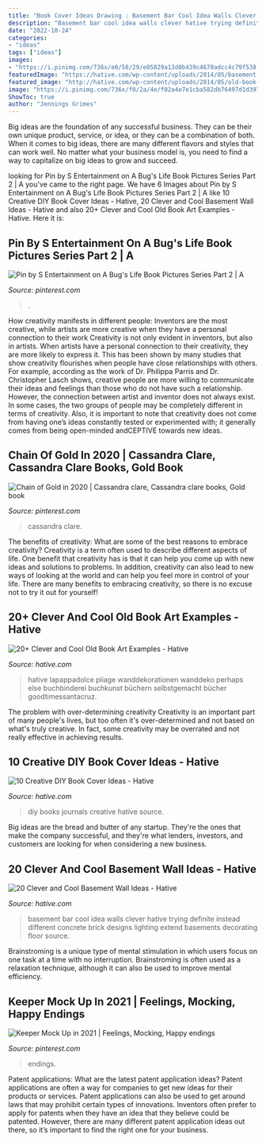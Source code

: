 ```yaml
---
title: "Book Cover Ideas Drawing : Basement Bar Cool Idea Walls Clever Hative Trying Definite Instead Different Concrete Brick Designs Lighting Extend Basements Decorating Floor Source"
description: "Basement bar cool idea walls clever hative trying definite instead different concrete brick designs lighting extend basements decorating floor source"
date: "2022-10-24"
categories:
- "ideas"
tags: ["ideas"]
images:
- "https://i.pinimg.com/736x/e0/58/29/e05829a13d0b439c4670adcc4c79f538.jpg"
featuredImage: "https://hative.com/wp-content/uploads/2014/05/basement-wall-ideas/4-basement-bar-wall-idea.jpg"
featured_image: "http://hative.com/wp-content/uploads/2014/05/old-book-art/22-book-wall-art.jpg"
image: "https://i.pinimg.com/736x/f0/2a/4e/f02a4e7e1cba582db76497d1d397a117.jpg"
ShowToc: true
author: "Jennings Grimes"
---
```



Big ideas are the foundation of any successful business. They can be their own unique product, service, or idea, or they can be a combination of both. When it comes to big ideas, there are many different flavors and styles that can work well. No matter what your business model is, you need to find a way to capitalize on big ideas to grow and succeed.

	

		
looking for Pin by S Entertainment on A Bug&#039;s Life Book Pictures Series Part 2 | A you've came to the right page. We have 6 Images about Pin by S Entertainment on A Bug&#039;s Life Book Pictures Series Part 2 | A like 10 Creative DIY Book Cover Ideas - Hative, 20 Clever and Cool Basement Wall Ideas - Hative and also 20+ Clever and Cool Old Book Art Examples - Hative. Here it is:
		
    
## Pin By S Entertainment On A Bug&#039;s Life Book Pictures Series Part 2 | A

<img loading=lazy src="https://i.pinimg.com/736x/f0/2a/4e/f02a4e7e1cba582db76497d1d397a117.jpg" onerror="this.onerror=null;this.src='https://tse1.mm.bing.net/th?id=OIP.7CFW-0AUe4gSmFzhm-8hWQHaJ3&amp;pid=15.1';" alt="Pin by S Entertainment on A Bug&#039;s Life Book Pictures Series Part 2 | A">

_Source: pinterest.com_

>. 

	

How creativity manifests in different people: Inventors are the most creative, while artists are more creative when they have a personal connection to their work
Creativity is not only evident in inventors, but also in artists. When artists have a personal connection to their creativity, they are more likely to express it. This has been shown by many studies that show creativity flourishes when people have close relationships with others. For example, according as the work of Dr. Philippa Parris and Dr. Christopher Lasch shows, creative people are more willing to communicate their ideas and feelings than those who do not have such a relationship. 
However, the connection between artist and inventor does not always exist. In some cases, the two groups of people may be completely different in terms of creativity. Also, it is important to note that creativity does not come from having one’s ideas constantly tested or experimented with; it generally comes from being open-minded andCEPTIVE towards new ideas.

    
## Chain Of Gold In 2020 | Cassandra Clare, Cassandra Clare Books, Gold Book

<img loading=lazy src="https://i.pinimg.com/736x/e0/58/29/e05829a13d0b439c4670adcc4c79f538.jpg" onerror="this.onerror=null;this.src='https://tse3.mm.bing.net/th?id=OIP.ppPKwHykUszyyb87CMW5JwHaLD&amp;pid=15.1';" alt="Chain of Gold in 2020 | Cassandra clare, Cassandra clare books, Gold book">

_Source: pinterest.com_

>cassandra clare. 

	

The benefits of creativity: What are some of the best reasons to embrace creativity?
Creativity is a term often used to describe different aspects of life. One benefit that creativity has is that it can help you come up with new ideas and solutions to problems. In addition, creativity can also lead to new ways of looking at the world and can help you feel more in control of your life. There are many benefits to embracing creativity, so there is no excuse not to try it out for yourself!

    
## 20+ Clever And Cool Old Book Art Examples - Hative

<img loading=lazy src="http://hative.com/wp-content/uploads/2014/05/old-book-art/22-book-wall-art.jpg" onerror="this.onerror=null;this.src='https://tse4.mm.bing.net/th?id=OIP.R4FRLsD_G8-ycv95HnIX3AHaJ4&amp;pid=15.1';" alt="20+ Clever and Cool Old Book Art Examples - Hative">

_Source: hative.com_

>hative lapappadolce pliage wanddekorationen wanddeko perhaps else buchbinderei buchkunst büchern selbstgemacht bücher goodtimessantacruz. 

	

The problem with over-determining creativity
Creativity is an important part of many people's lives, but too often it's over-determined and not based on what's truly creative. In fact, some creativity may be overrated and not really effective in achieving results.

    
## 10 Creative DIY Book Cover Ideas - Hative

<img loading=lazy src="https://hative.com/wp-content/uploads/2014/09/diy-book-cover-ideas/4-old-books-make-great-journals.jpg" onerror="this.onerror=null;this.src='https://tse3.mm.bing.net/th?id=OIP.eWOE_esJZnOiewwDMmULugHaJ4&amp;pid=15.1';" alt="10 Creative DIY Book Cover Ideas - Hative">

_Source: hative.com_

>diy books journals creative hative source. 

	

Big ideas are the bread and butter of any startup. They're the ones that make the company successful, and they're what lenders, investors, and customers are looking for when considering a new business.

    
## 20 Clever And Cool Basement Wall Ideas - Hative

<img loading=lazy src="https://hative.com/wp-content/uploads/2014/05/basement-wall-ideas/4-basement-bar-wall-idea.jpg" onerror="this.onerror=null;this.src='https://tse2.mm.bing.net/th?id=OIP.VrK1x4OanKNsJ2TRbGXaCgHaE8&amp;pid=15.1';" alt="20 Clever and Cool Basement Wall Ideas - Hative">

_Source: hative.com_

>basement bar cool idea walls clever hative trying definite instead different concrete brick designs lighting extend basements decorating floor source. 

	

Brainstroming is a unique type of mental stimulation in which users focus on one task at a time with no interruption. Brainstroming is often used as a relaxation technique, although it can also be used to improve mental efficiency.

    
## Keeper Mock Up In 2021 | Feelings, Mocking, Happy Endings

<img loading=lazy src="https://i.pinimg.com/736x/2d/4a/e7/2d4ae7ff9d7a6a2b0e87cc7251ea2183.jpg" onerror="this.onerror=null;this.src='https://tse4.mm.bing.net/th?id=OIP.0fhbQeo2ULN6uZijEkriAQHaL0&amp;pid=15.1';" alt="Keeper Mock Up in 2021 | Feelings, Mocking, Happy endings">

_Source: pinterest.com_

>endings. 

	

Patent applications: What are the latest patent application ideas?
Patent applications are often a way for companies to get new ideas for their products or services. Patent applications can also be used to get around laws that may prohibit certain types of innovations. 
Inventors often prefer to apply for patents when they have an idea that they believe could be patented. However, there are many different patent application ideas out there, so it’s important to find the right one for your business.

